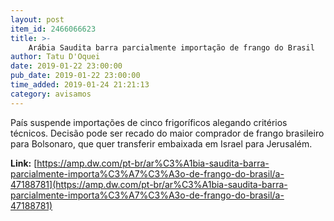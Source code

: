 ```yaml
---
layout: post
item_id: 2466066623
title: >-
    Arábia Saudita barra parcialmente importação de frango do Brasil
author: Tatu D'Oquei
date: 2019-01-22 23:00:00
pub_date: 2019-01-22 23:00:00
time_added: 2019-01-24 21:21:13
category: avisamos
---
```


País suspende importações de cinco frigoríficos alegando critérios técnicos. Decisão pode ser recado do maior comprador de frango brasileiro para Bolsonaro, que quer transferir embaixada em Israel para Jerusalém.

**Link:** [https://amp.dw.com/pt-br/ar%C3%A1bia-saudita-barra-parcialmente-importa%C3%A7%C3%A3o-de-frango-do-brasil/a-47188781](https://amp.dw.com/pt-br/ar%C3%A1bia-saudita-barra-parcialmente-importa%C3%A7%C3%A3o-de-frango-do-brasil/a-47188781)

